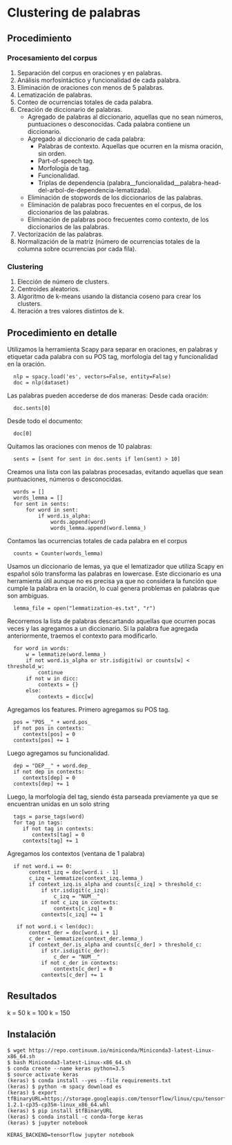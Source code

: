 # Clustering de palabras

## Procedimiento
### Procesamiento del corpus
1. Separación del corpus en oraciones y en palabras.
2. Análisis morfosintáctico y funcionalidad de cada palabra.
3. Eliminación de oraciones con menos de 5 palabras.
4. Lematización de palabras.
5. Conteo de ocurrencias totales de cada palabra.
6. Creación de diccionario de palabras.
    * Agregado de palabras al diccionario, aquellas que no sean números, puntuaciones o desconocidas. Cada palabra contiene un diccionario.
    * Agregado al diccionario de cada palabra:
        - Palabras de contexto. Aquellas que ocurren en la misma oración, sin orden.
        - Part-of-speech tag.
        - Morfología de tag.
        - Funcionalidad.
        - Triplas de dependencia (palabra__funcionalidad__palabra-head-del-arbol-de-dependencia-lematizada).
    * Eliminación de stopwords de los diccionarios de las palabras.
    * Eliminación de palabras poco frecuentes en el corpus, de los diccionarios de las palabras.
    * Eliminación de palabras poco frecuentes como contexto, de los diccionarios de las palabras.
7. Vectorización de las palabras.
8. Normalización de la matriz (número de ocurrencias totales de la columna sobre ocurrencias por cada fila).

### Clustering
1. Elección de número de clusters.
2. Centroides aleatorios.
3. Algoritmo de k-means usando la distancia coseno para crear los clusters.
2. Iteración a tres valores distintos de k.

## Procedimiento en detalle
Utilizamos la herramienta Scapy para separar en oraciones, en palabras y etiquetar cada palabra con su POS tag, morfología del tag y funcionalidad en la oración.

      nlp = spacy.load('es', vectors=False, entity=False)
      doc = nlp(dataset)
      
Las palabras pueden accederse de dos maneras:
Desde cada oración:

      doc.sents[0]
      
Desde todo el documento:

      doc[0]

Quitamos las oraciones con menos de 10 palabras:

      sents = [sent for sent in doc.sents if len(sent) > 10]

Creamos una lista con las palabras procesadas, evitando aquellas que sean puntuaciones, números o desconocidas.

      words = []
      words_lemma = []
      for sent in sents:
          for word in sent:
              if word.is_alpha:
                  words.append(word)
                  words_lemma.append(word.lemma_)

Contamos las ocurrencias totales de cada palabra en el corpus

      counts = Counter(words_lemma)
      
Usamos un diccionario de lemas, ya que el lematizador que utiliza Scapy en español sólo transforma las palabras en lowercase.
Este diccionario es una herramienta útil aunque no es precisa ya que no considera la función que cumple la palabra en la oración, lo cual genera problemas en palabras que son ambiguas.
      
      lemma_file = open("lemmatization-es.txt", "r")

Recorremos la lista de palabras descartando aquellas que ocurren pocas veces y las agregamos a un diccionario. Si la palabra fue agregada anteriormente, traemos el contexto para modificarlo.

      for word in words:
          w = lemmatize(word.lemma_)
          if not word.is_alpha or str.isdigit(w) or counts[w] < threshold_w:
              continue
          if not w in dicc:
              contexts = {}
          else:
              contexts = dicc[w]

Agregamos los features. 
Primero agregamos su POS tag.

      pos = "POS__" + word.pos_
      if not pos in contexts:
         contexts[pos] = 0
      contexts[pos] += 1
      
Luego agregamos su funcionalidad.

      dep = "DEP__" + word.dep_
      if not dep in contexts:
         contexts[dep] = 0
      contexts[dep] += 1

Luego, la morfología del tag, siendo ésta parseada previamente ya que se encuentran unidas en un solo string

      tags = parse_tags(word)
      for tag in tags:
         if not tag in contexts:
            contexts[tag] = 0
         contexts[tag] += 1
        
Agregamos los contextos (ventana de 1 palabra)

      if not word.i == 0:
           context_izq = doc[word.i - 1]
           c_izq = lemmatize(context_izq.lemma_)
           if context_izq.is_alpha and counts[c_izq] > threshold_c:
               if str.isdigit(c_izq):
                   c_izq = "NUM__"
               if not c_izq in contexts:
                   contexts[c_izq] = 0
               contexts[c_izq] += 1

       if not word.i < len(doc):
           context_der = doc[word.i + 1]
           c_der = lemmatize(context_der.lemma_)
           if context_der.is_alpha and counts[c_der] > threshold_c:
               if str.isdigit(c_der):
                   c_der = "NUM__"
               if not c_der in contexts:
                   contexts[c_der] = 0
               contexts[c_der] += 1



## Resultados
k = 50
k = 100
k = 150

## Instalación
    $ wget https://repo.continuum.io/miniconda/Miniconda3-latest-Linux-x86_64.sh
    $ bash Miniconda3-latest-Linux-x86_64.sh
    $ conda create --name keras python=3.5
    $ source activate keras
    (keras) $ conda install --yes --file requirements.txt
    (keras) $ python -m spacy download es
    (keras) $ export tfBinaryURL=https://storage.googleapis.com/tensorflow/linux/cpu/tensorflow-1.2.1-cp35-cp35m-linux_x86_64.whl
    (keras) $ pip install $tfBinaryURL
    (keras) $ conda install -c conda-forge keras
    (keras) $ jupyter notebook

    KERAS_BACKEND=tensorflow jupyter notebook
